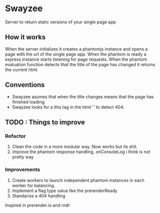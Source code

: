 # Swayzee
Server to return static versions of your single page app

## How it works
When the server initializes it creates a phantomjs instance and opens a page with the url of the single page app. When the phantom is ready a express instance starts listening for page requests. When the phantom evaluation function detects that the title of the page has changed it returns the current html.

## Conventions
* Swayzee asumes that when the title changes means that the page has finished loading.
* Swayzee looks for a this tag in the html '<meta name="prerender-status-code" content="404">' to detect 404.

## TODO : Things to improve
### Refactor
1. Clean the code in a more modular way. Now works but its shit.
2. Improve the phantom response handling, onConsoleLog i think is not pretty way

### Improvements
1. Create workers to launch independent phantom instances in each worker for balancing.
2. Implement a flag type value like the prerenderReady
3. Standarize a 404 handling



Inspired in prerender.io and rndr

